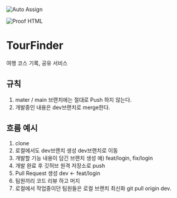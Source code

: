 ![Auto Assign](https://github.com/like-lion-3team/demo-repository/actions/workflows/auto-assign.yml/badge.svg)

![Proof HTML](https://github.com/like-lion-3team/demo-repository/actions/workflows/proof-html.yml/badge.svg)

# TourFinder
여행 코스 기록, 공유 서비스


## 규칙
1. mater / main 브랜치에는 절대로 Push 하지 않는다.
2. 개발중인 내용은 dev브랜치로 merge한다.


## 흐름 예시
1. clone 
2. 로컬에서도 dev브랜치 생성 dev브랜치로 이동
3. 개발할 기능 내용이 담긴 브랜치 생성 예) feat/login,  fix/login
4. 개발 완료 후 깃허브 원격 저장소로 push
5. Pull Request 생성  dev <- feat/login
6. 팀원끼리 코드 리뷰 하고 머지
7. 로컬에서 작업중이던 팀원들은 로컬 브랜치 최신화  git pull origin dev.

